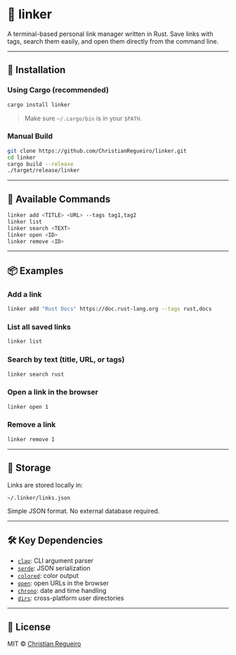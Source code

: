 # 🔗 linker

A terminal-based personal link manager written in Rust. Save links with tags, search them easily, and open them directly from the command line.

---

## 🚀 Installation

### Using Cargo (recommended)

```bash
cargo install linker
```

> Make sure `~/.cargo/bin` is in your `$PATH`.

### Manual Build

```bash
git clone https://github.com/ChristianRegueiro/linker.git
cd linker
cargo build --release
./target/release/linker
```

---

## 🧰 Available Commands

```bash
linker add <TITLE> <URL> --tags tag1,tag2
linker list
linker search <TEXT>
linker open <ID>
linker remove <ID>
```

---

## 📦 Examples

### Add a link

```bash
linker add "Rust Docs" https://doc.rust-lang.org --tags rust,docs
```

### List all saved links

```bash
linker list
```

### Search by text (title, URL, or tags)

```bash
linker search rust
```

### Open a link in the browser

```bash
linker open 1
```

### Remove a link

```bash
linker remove 1
```

---

## 📂 Storage

Links are stored locally in:

```
~/.linker/links.json
```

Simple JSON format. No external database required.

---

## 🛠 Key Dependencies

- [`clap`](https://crates.io/crates/clap): CLI argument parser
- [`serde`](https://crates.io/crates/serde): JSON serialization
- [`colored`](https://crates.io/crates/colored): color output
- [`open`](https://crates.io/crates/open): open URLs in the browser
- [`chrono`](https://crates.io/crates/chrono): date and time handling
- [`dirs`](https://crates.io/crates/dirs): cross-platform user directories

---

## 📜 License

MIT © [Christian Regueiro](https://github.com/ChristianRegueiro)
